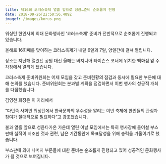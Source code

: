 ```yaml
---
title: 제16회 코러스축제 열흘 앞으로 성큼…준비 순조롭게 진행
date: 2018-09-26T22:50:56.409Z
imagef: /images/korus.png
---
```

워싱턴 한인사회 최대 문화행사인 ‘코러스축제’ 준비가 전반적으로 순조롭게 진행되고 있습니다.

올해로 16회째를 맞이하는 코러스축제가 내달 6일과 7일, 양일간에 걸쳐 열립니다.

장소는 지난해 열렸던 공원 대신 올해는 버지니아 타이슨스 코너에 위치한백화점 앞 주차장에서 열리게 됐습니다.

코러스축제 준비위원회는 어제 모임을 갖고 준비현황의 점검과 동시에 필요한 부문에 대해 논의를 했습니다. 준비위원회는 분과별 계획을 점검하면서이번 행사의 성공적 개최를 다짐했습니다.

김영천 회장은 이 자리에서

“다민족 사회인 워싱턴에서 한국문화의 우수성을 알리는 이번 축제에 한인들의 관심과 참여가 절대적으로 필요하다”고 강조했습니다.

불과 열흘 앞으로 성큼다가온 가운데 열린 이날 모임에서는 특히 행사장에 들어설 부스판매 실적이 저조한 것과 관련, 남은 기간동안에 목표달성을 위해총력을 기울이기로 했습니다.

부스판매 외에 나머지 부문들에 대한 준비는 순조롭게 진행되고 있어 성공적인 문화행사가 될 것으로 보여집니다.
